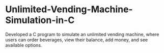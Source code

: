 # Unlimited-Vending-Machine-Simulation-in-C
Developed a C program to simulate an unlimited vending machine, where users can order beverages, view their balance, add money, and see available options.
